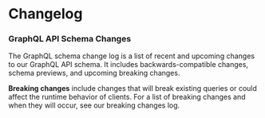 # Changelog

### GraphQL API Schema Changes

The GraphQL schema change log is a list of recent and upcoming changes to our GraphQL API schema. It includes backwards-compatible changes, schema previews, and upcoming breaking changes.  

**Breaking changes** include changes that will break existing queries or could affect the runtime behavior of clients. For a list of breaking changes and when they will occur, see our breaking changes log.
